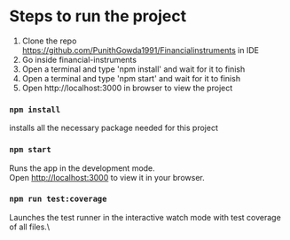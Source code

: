 # Steps to run the project
1. Clone the repo https://github.com/PunithGowda1991/Financialinstruments in IDE
2. Go inside financial-instruments
3. Open a terminal and type 'npm install' and wait for it to finish
4. Open a terminal and type 'npm start' and wait for it to finish
5. Open http://localhost:3000 in browser to view the project

### `npm install`

installs all the necessary package needed for this project

### `npm start`

Runs the app in the development mode.\
Open [http://localhost:3000](http://localhost:3000) to view it in your browser.

### `npm run test:coverage`

Launches the test runner in the interactive watch mode with test coverage of all files.\
